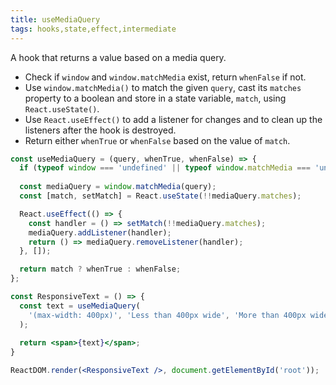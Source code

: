 ```yaml
---
title: useMediaQuery
tags: hooks,state,effect,intermediate
---
```


A hook that returns a value based on a media query.

- Check if `window` and `window.matchMedia` exist, return `whenFalse` if not.
- Use `window.matchMedia()` to match the given `query`, cast its `matches` property to a boolean and store in a state variable, `match`, using `React.useState()`.
- Use `React.useEffect()` to add a listener for changes and to clean up the listeners after the hook is destroyed.
- Return either `whenTrue` or `whenFalse` based on the value of `match`.

```jsx
const useMediaQuery = (query, whenTrue, whenFalse) => {
  if (typeof window === 'undefined' || typeof window.matchMedia === 'undefined') return whenFalse;
  
  const mediaQuery = window.matchMedia(query);
  const [match, setMatch] = React.useState(!!mediaQuery.matches);

  React.useEffect(() => {    
    const handler = () => setMatch(!!mediaQuery.matches);
    mediaQuery.addListener(handler);
    return () => mediaQuery.removeListener(handler);
  }, []);

  return match ? whenTrue : whenFalse;
};
```

```jsx
const ResponsiveText = () => {
  const text = useMediaQuery(
    '(max-width: 400px)', 'Less than 400px wide', 'More than 400px wide'
  );
  
  return <span>{text}</span>;
}

ReactDOM.render(<ResponsiveText />, document.getElementById('root'));
```
